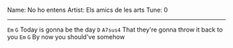 Name: No ho entens
Artist: Els amics de les arts
Tune: 0

---

`Em`     `G`
Today is gonna be the day
`D`                  `A7sus4`
That they're gonna throw it back to you
`Em`          `G`
By now you should've somehow
